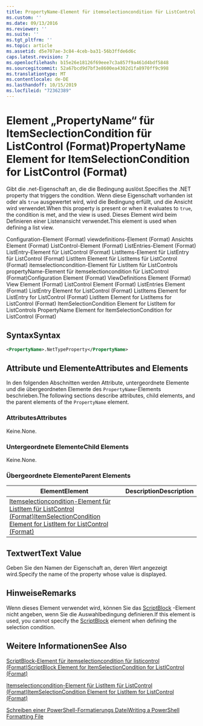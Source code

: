 ```yaml
---
title: PropertyName-Element für itemselectioncondition für ListControl (Format) | Microsoft-Dokumentation
ms.custom: ''
ms.date: 09/13/2016
ms.reviewer: ''
ms.suite: ''
ms.tgt_pltfrm: ''
ms.topic: article
ms.assetid: d5e707ae-3c84-4ceb-ba31-56b3ffde6d6c
caps.latest.revision: 7
ms.openlocfilehash: b15e26e18126f69eee7c3a857f9a461d4bdf5848
ms.sourcegitcommit: 52a67bcd9d7bf3e8600ea4302d1fa8970ff9c998
ms.translationtype: MT
ms.contentlocale: de-DE
ms.lasthandoff: 10/15/2019
ms.locfileid: "72362389"
---
```

# <a name="propertyname-element-for-itemselectioncondition-for-listcontrol-format"></a><span data-ttu-id="585c9-102">Element „PropertyName“ für ItemSeclectionCondition für ListControl (Format)</span><span class="sxs-lookup"><span data-stu-id="585c9-102">PropertyName Element for ItemSelectionCondition for ListControl (Format)</span></span>

<span data-ttu-id="585c9-103">Gibt die .net-Eigenschaft an, die die Bedingung auslöst.</span><span class="sxs-lookup"><span data-stu-id="585c9-103">Specifies the .NET property that triggers the condition.</span></span> <span data-ttu-id="585c9-104">Wenn diese Eigenschaft vorhanden ist oder als `true` ausgewertet wird, wird die Bedingung erfüllt, und die Ansicht wird verwendet.</span><span class="sxs-lookup"><span data-stu-id="585c9-104">When this property is present or when it evaluates to `true`, the condition is met, and the view is used.</span></span> <span data-ttu-id="585c9-105">Dieses Element wird beim Definieren einer Listenansicht verwendet.</span><span class="sxs-lookup"><span data-stu-id="585c9-105">This element is used when defining a list view.</span></span>

<span data-ttu-id="585c9-106">Configuration-Element (Format) viewdefinitions-Element (Format) Ansichts Element (Format) ListControl-Element (Format) ListEntries-Element (Format) ListEntry-Element für ListControl (Format) ListItems-Element für ListEntry für ListControl (Format) ListItem Element für ListItems für ListControl (Format) itemselectioncondition-Element für ListItem für ListControls propertyName-Element für itemselectioncondition für ListControl (Format)</span><span class="sxs-lookup"><span data-stu-id="585c9-106">Configuration Element (Format) ViewDefinitions Element (Format) View Element (Format) ListControl Element (Format) ListEntries Element (Format) ListEntry Element for ListControl (Format) ListItems Element for ListEntry for ListControl (Format) ListItem Element for ListItems for ListControl (Format) ItemSelectionCondition Element for ListItem for ListControls PropertyName Element for ItemSelectionCondition for ListControl (Format)</span></span>

## <a name="syntax"></a><span data-ttu-id="585c9-107">Syntax</span><span class="sxs-lookup"><span data-stu-id="585c9-107">Syntax</span></span>

```xml
<PropertyName>.NetTypeProperty</PropertyName>
```

## <a name="attributes-and-elements"></a><span data-ttu-id="585c9-108">Attribute und Elemente</span><span class="sxs-lookup"><span data-stu-id="585c9-108">Attributes and Elements</span></span>

<span data-ttu-id="585c9-109">In den folgenden Abschnitten werden Attribute, untergeordnete Elemente und die übergeordneten Elemente des `PropertyName`-Elements beschrieben.</span><span class="sxs-lookup"><span data-stu-id="585c9-109">The following sections describe attributes, child elements, and the parent elements of the `PropertyName` element.</span></span>

### <a name="attributes"></a><span data-ttu-id="585c9-110">Attributes</span><span class="sxs-lookup"><span data-stu-id="585c9-110">Attributes</span></span>

<span data-ttu-id="585c9-111">Keine.</span><span class="sxs-lookup"><span data-stu-id="585c9-111">None.</span></span>

### <a name="child-elements"></a><span data-ttu-id="585c9-112">Untergeordnete Elemente</span><span class="sxs-lookup"><span data-stu-id="585c9-112">Child Elements</span></span>

<span data-ttu-id="585c9-113">Keine.</span><span class="sxs-lookup"><span data-stu-id="585c9-113">None.</span></span>

### <a name="parent-elements"></a><span data-ttu-id="585c9-114">Übergeordnete Elemente</span><span class="sxs-lookup"><span data-stu-id="585c9-114">Parent Elements</span></span>

|<span data-ttu-id="585c9-115">Element</span><span class="sxs-lookup"><span data-stu-id="585c9-115">Element</span></span>|<span data-ttu-id="585c9-116">Description</span><span class="sxs-lookup"><span data-stu-id="585c9-116">Description</span></span>|
|-------------|-----------------|
|[<span data-ttu-id="585c9-117">Itemselectioncondition-Element für ListItem für ListControl (Format)</span><span class="sxs-lookup"><span data-stu-id="585c9-117">ItemSelectionCondition Element for ListItem for ListControl (Format)</span></span>](./itemselectioncondition-element-for-listitem-for-listcontrol-format.md)||

## <a name="text-value"></a><span data-ttu-id="585c9-118">Textwert</span><span class="sxs-lookup"><span data-stu-id="585c9-118">Text Value</span></span>

<span data-ttu-id="585c9-119">Geben Sie den Namen der Eigenschaft an, deren Wert angezeigt wird.</span><span class="sxs-lookup"><span data-stu-id="585c9-119">Specify the name of the property whose value is displayed.</span></span>

## <a name="remarks"></a><span data-ttu-id="585c9-120">Hinweise</span><span class="sxs-lookup"><span data-stu-id="585c9-120">Remarks</span></span>

<span data-ttu-id="585c9-121">Wenn dieses Element verwendet wird, können Sie das [ScriptBlock](./scriptblock-element-for-itemselectioncondition-for-listcontrol-format.md) -Element nicht angeben, wenn Sie die Auswahlbedingung definieren.</span><span class="sxs-lookup"><span data-stu-id="585c9-121">If this element is used, you cannot specify the [ScriptBlock](./scriptblock-element-for-itemselectioncondition-for-listcontrol-format.md) element when defining the selection condition.</span></span>

## <a name="see-also"></a><span data-ttu-id="585c9-122">Weitere Informationen</span><span class="sxs-lookup"><span data-stu-id="585c9-122">See Also</span></span>

[<span data-ttu-id="585c9-123">ScriptBlock-Element für itemselectioncondition für listicontrol (Format)</span><span class="sxs-lookup"><span data-stu-id="585c9-123">ScriptBlock Element for ItemSelectionCondition for ListIControl (Format)</span></span>](./scriptblock-element-for-itemselectioncondition-for-listcontrol-format.md)

[<span data-ttu-id="585c9-124">Itemselectioncondition-Element für ListItem für ListControl (Format)</span><span class="sxs-lookup"><span data-stu-id="585c9-124">ItemSelectionCondition Element for ListItem for ListControl (Format)</span></span>](./itemselectioncondition-element-for-listitem-for-listcontrol-format.md)

[<span data-ttu-id="585c9-125">Schreiben einer PowerShell-Formatierungs Datei</span><span class="sxs-lookup"><span data-stu-id="585c9-125">Writing a PowerShell Formatting File</span></span>](./writing-a-powershell-formatting-file.md)
